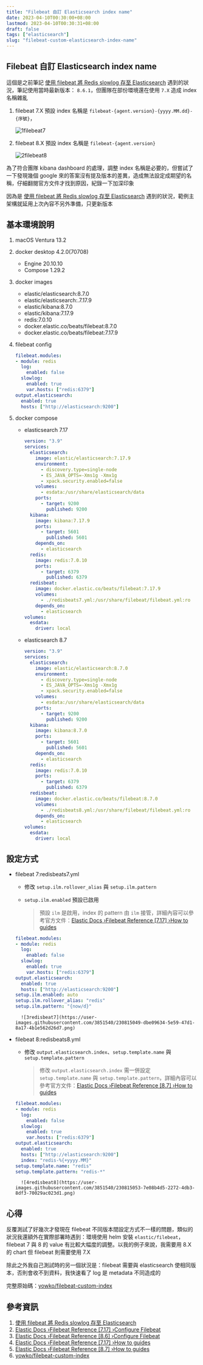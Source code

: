 ```yaml
---
title: "Filebeat 自訂 Elasticsearch index name"
date: 2023-04-10T00:30:00+08:00
lastmod: 2023-04-10T00:30:31+08:00
draft: false
tags: ["elasticsearch"]
slug: "filebeat-custom-elasticsearch-index-name"
---
```


## Filebeat 自訂 Elasticsearch index name

這個是之前筆記 [使用 filebeat 將 Redis slowlog 存至 Elasticsearch](/redis-slowlog-elasticsearch) 遇到的狀況，筆記使用當時最新版本： `8.6.1`，但團隊在部份環境還在使用 `7.X` 造成 index 名稱雜亂

1. filebeat 7.X 預設 index 名稱是 `filebeat-{agent.version}-{yyyy.MM.dd}-{序號}`，

    ![1filebeat7](https://user-images.githubusercontent.com/3851540/230815034-84e4ef8e-9eeb-4aee-b248-7d4b54a12e39.png)

2. filebeat 8.X 預設 index 名稱是 `filebeat-{agent.version}`

    ![2filebeat8](https://user-images.githubusercontent.com/3851540/230815041-810f0a4c-05be-4a1d-b8b1-110e89f94012.png)

為了符合團隊 kibana dashboard 的處理，調整 index 名稱是必要的，但嘗試了一下發現幾個 google 來的答案沒有提及版本的差異，造成無法設定成期望的名稱，仔細翻閱官方文件才找到原因，紀錄一下加深印象

因為是 [使用 filebeat 將 Redis slowlog 存至 Elasticsearch](/redis-slowlog-elasticsearch) 遇到的狀況，範例主架構就延用上次內容不另外準備，只更新版本

## 基本環境說明

1. macOS Ventura 13.2
2. docker desktop 4.2.0(70708)
    - Engine 20.10.10
    - Compose 1.29.2
3. docker images
    - elastic/elasticsearch:8.7.0
    - elastic/elasticsearch:.7.17.9
    - elastic/kibana:8.7.0
    - elastic/kibana:7.17.9
    - redis:7.0.10
    - docker.elastic.co/beats/filebeat:8.7.0
    - docker.elastic.co/beats/filebeat:7.17.9
4. filebeat config

    ```yaml
    filebeat.modules:
    - module: redis
      log:
        enabled: false
      slowlog:
        enabled: true
        var.hosts: ["redis:6379"]
    output.elasticsearch:
      enabled: true
      hosts: ["http://elasticsearch:9200"]
    ```

5. docker compose

    - elasticsearch 7.17

        ```yaml
        version: "3.9"
        services:
          elasticsearch:
            image: elastic/elasticsearch:7.17.9
            environment:
              - discovery.type=single-node
              - ES_JAVA_OPTS=-Xms1g -Xmx1g
              - xpack.security.enabled=false
            volumes:
              - esdata:/usr/share/elasticsearch/data
            ports:
              - target: 9200
                published: 9200
          kibana:
            image: kibana:7.17.9
            ports:
              - target: 5601
                published: 5601
            depends_on:
              - elasticsearch
          redis:
            image: redis:7.0.10
            ports:
              - target: 6379
                published: 6379
          redisbeat:
            image: docker.elastic.co/beats/filebeat:7.17.9
            volumes:
              - ./redisbeats7.yml:/usr/share/filebeat/filebeat.yml:ro
            depends_on:
              - elasticsearch
        volumes:
          esdata:
            driver: local
        ```

    - elasticsearch 8.7

        ```yaml
        version: "3.9"
        services:
          elasticsearch:
            image: elastic/elasticsearch:8.7.0
            environment:
              - discovery.type=single-node
              - ES_JAVA_OPTS=-Xms1g -Xmx1g
              - xpack.security.enabled=false
            volumes:
              - esdata:/usr/share/elasticsearch/data
            ports:
              - target: 9200
                published: 9200
          kibana:
            image: kibana:8.7.0
            ports:
              - target: 5601
                published: 5601
            depends_on:
              - elasticsearch
          redis:
            image: redis:7.0.10
            ports:
              - target: 6379
                published: 6379
          redisbeat:
            image: docker.elastic.co/beats/filebeat:8.7.0
            volumes:
              - ./redisbeats8.yml:/usr/share/filebeat/filebeat.yml:ro
            depends_on:
              - elasticsearch
        volumes:
          esdata:
            driver: local
        ```

## 設定方式

- filebeat 7:redisbeats7.yml

    - 修改 `setup.ilm.rollover_alias` 與 `setup.ilm.pattern`
    - `setup.ilm.enabled` 預設已啟用

        > 預設 `ilm` 是啟用，index 的 pattern 由 `ilm` 接管，詳細內容可以參考官方文件：[Elastic Docs ›Filebeat Reference [7.17] ›How to guides](https://www.elastic.co/guide/en/beats/filebeat/7.17/change-index-name.html)

    ```yaml
    filebeat.modules:
    - module: redis
      log:
        enabled: false
      slowlog:
        enabled: true
        var.hosts: ["redis:6379"]
    output.elasticsearch:
      enabled: true
      hosts: ["http://elasticsearch:9200"]
    setup.ilm.enabled: auto
    setup.ilm.rollover_alias: "redis"
    setup.ilm.pattern: "{now/d}"
    ```

        ![3redisbeat7](https://user-images.githubusercontent.com/3851540/230815049-dbe09634-5e59-47d1-8a17-4b1e562d26d7.png)

- filebeat 8:redisbeats8.yml

    - 修改 `output.elasticsearch.index`、`setup.template.name` 與 `setup.template.pattern`

        > 修改 `output.elasticsearch.index` 需一併設定 `setup.template.name` 與 `setup.template.pattern`，詳細內容可以參考官方文件：[Elastic Docs ›Filebeat Reference [8.7] ›How to guides](https://www.elastic.co/guide/en/beats/filebeat/8.7/change-index-name.html)

    ```yaml
    filebeat.modules:
    - module: redis
      log:
        enabled: false
      slowlog:
        enabled: true
        var.hosts: ["redis:6379"]
    output.elasticsearch:
      enabled: true
      hosts: ["http://elasticsearch:9200"]
      index: "redis-%{+yyyy.MM}"
    setup.template.name: "redis"
    setup.template.pattern: "redis-*"
    ```

        ![4redisbeat8](https://user-images.githubusercontent.com/3851540/230815053-7e08b4d5-2272-4db3-8df3-70029ac023d1.png)

## 心得

反覆測試了好幾次才發現在 filebeat 不同版本間設定方式不一樣的問題，類似的狀況我還額外在實際部署時遇到：環境使用 helm 安裝 `elastic/filebeat`，filebeat 7 與 8 的 value 有比較大幅度的調整。以我的例子來說，我需要用 8.X 的 chart 但 filebeat 則需要使用 7.X

除此之外我自己測試時的另一個狀況是：filebeat 需要與 elasticsearch 使相同版本，否則會收不到資料，我快速看了 log 是 metadata 不同造成的

完整原始碼：[yowko/filebeat-custom-index](https://github.com/yowko/filebeat-custom-index)

## 參考資訊

1. [使用 filebeat 將 Redis slowlog 存至 Elasticsearch](/redis-slowlog-elasticsearch)
2. [Elastic Docs ›Filebeat Reference [7.17] ›Configure Filebeat](https://www.elastic.co/guide/en/beats/filebeat/7.17/ilm.html)
3. [Elastic Docs ›Filebeat Reference [8.6] ›Configure Filebeat](https://www.elastic.co/guide/en/beats/filebeat/8.6/ilm.html)
4. [Elastic Docs ›Filebeat Reference [7.17] ›How to guides](https://www.elastic.co/guide/en/beats/filebeat/7.17/change-index-name.html)
5. [Elastic Docs ›Filebeat Reference [8.7] ›How to guides](https://www.elastic.co/guide/en/beats/filebeat/8.7/change-index-name.html)
6. [yowko/filebeat-custom-index](https://github.com/yowko/filebeat-custom-index)

